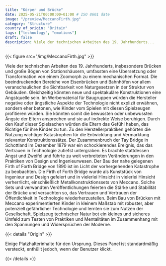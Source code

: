 ```yaml
---
title: "Körper und Brücke"
date: 2025-05-21T00:00:00+01:00 # ISO 8601 date
image: "/preview/MeccanoFirth.jpg"
category: "Structure"
country_of_origin: "Britain"
tags: ["technology", "emotions"]
draft: false
description: Viele der technischen Arbeiten des 19. Jahrhunderts...
---
```




{{< figure src="/img/MeccanoFirth.jpg" >}}

Viele der technischen Arbeiten des 19. Jahrhunderts, insbesondere Brücken und große Bögen von Stationshäusern, umfassten eine Übersetzung oder Transformation von einem Zoomorph zu einem mechanischen Format. Die beeindruckenden Bereiche von Eisenbrücken und Bahnhöfen vor allem veranschaulichen die Sichtbarkeit von Naturgesetzen in der Struktur von Gebäuden. Gleichzeitig könnten neue und spektakuläre Konstruktionen eine Angstquelle sein. Im Werbematerial für Baugruppen würden die Hersteller negative oder ängstliche Aspekte der Technologie nicht explizit erwähnen, sondern eher betonen, wie Kinder vom Spielen mit diesen Spielzeugen profitieren würden. Sie könnten somit die bewussten oder unbewussten Ängste der Eltern ansprechen und sie auf indirekte Weise beruhigen. Durch den Kauf dieser Spielsachen würden die Eltern das Gefühl haben, das Richtige für ihre Kinder zu tun. Zu den Herstellerpraktiken gehörten die Nutzung wichtiger Katastrophen für die Entwicklung und Vermarktung relevanter Konstruktionssätze. Der Zusammenbruch der Tay Bridge in Schottland im Dezember 1879 war ein schockierendes Ereignis, das das Vertrauen in Technologie zutiefst untergraben. Es brachte stattdessen Angst und Zweifel und führte zu weit verbreiteten Veränderungen in den Praktiken von Design und Ingenieurwesen. Der Bau der nahe gelegenen Firth of Forth Bridge von 1890 ist im Licht der vorhergehenden Katastrophe zu beobachten. Die Firth of Forth Bridge wurde als Kunststück von Ingenieur und Design gefeiert und in vielerlei Hinsicht in vielerlei Hinsicht verherrlicht, einschließlich Metallkonstruktionssets von Meccano. Solche Sets und verwandten Veröffentlichungen feierten die Stärke und Stabilität der Brücke und versuchten so, das Vertrauen und Vertrauen der Öffentlichkeit in Technologie wiederherzustellen. Beim Bau von Brücken mit Meccano experimentierten Kinder in kleinem Maßstab mit robuster, aber potenziell gefährlicher Technologie und lernten sie zum Nutzen der Gesellschaft. Spielzeug technischer Natur bot ein kleines und sicheres Umfeld zum Testen von Praktiken und Mentalitäten im Zusammenhang mit den Spannungen und Widersprüchen der Moderne.

{{< details "Origin" >}}

Einige Platzhalterinhalte für den Ursprung. Dieses Panel ist standardmäßig versteckt, enthüllt jedoch, wenn der Benutzer klickt.

{{< /details >}}

